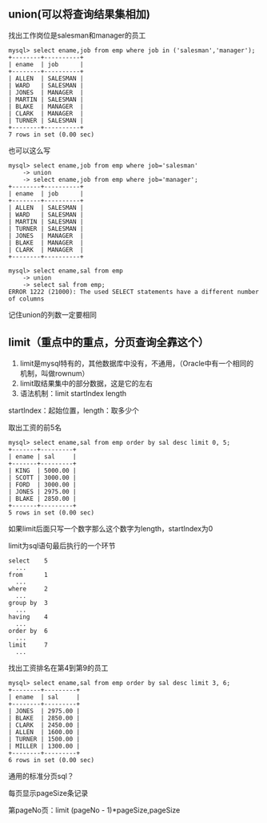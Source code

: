 ## union(可以将查询结果集相加)

找出工作岗位是salesman和manager的员工

```
mysql> select ename,job from emp where job in ('salesman','manager');
+--------+----------+
| ename  | job      |
+--------+----------+
| ALLEN  | SALESMAN |
| WARD   | SALESMAN |
| JONES  | MANAGER  |
| MARTIN | SALESMAN |
| BLAKE  | MANAGER  |
| CLARK  | MANAGER  |
| TURNER | SALESMAN |
+--------+----------+
7 rows in set (0.00 sec)
```

也可以这么写
```
mysql> select ename,job from emp where job='salesman'
    -> union
    -> select ename,job from emp where job='manager';
+--------+----------+
| ename  | job      |
+--------+----------+
| ALLEN  | SALESMAN |
| WARD   | SALESMAN |
| MARTIN | SALESMAN |
| TURNER | SALESMAN |
| JONES  | MANAGER  |
| BLAKE  | MANAGER  |
| CLARK  | MANAGER  |
+--------+----------+
```

```
mysql> select ename,sal from emp
    -> union
    -> select sal from emp;
ERROR 1222 (21000): The used SELECT statements have a different number of columns
```

记住union的列数一定要相同

## limit（重点中的重点，分页查询全靠这个）

1. limit是mysql特有的，其他数据库中没有，不通用，（Oracle中有一个相同的机制，叫做rownum）
2. limit取结果集中的部分数据，这是它的左右
3. 语法机制：limit startIndex length

startIndex：起始位置，length：取多少个

取出工资的前5名

```
mysql> select ename,sal from emp order by sal desc limit 0, 5;
+-------+---------+
| ename | sal     |
+-------+---------+
| KING  | 5000.00 |
| SCOTT | 3000.00 |
| FORD  | 3000.00 |
| JONES | 2975.00 |
| BLAKE | 2850.00 |
+-------+---------+
5 rows in set (0.00 sec)
```

如果limit后面只写一个数字那么这个数字为length，startIndex为0

limit为sql语句最后执行的一个环节

```
select    5
  ...
from      1
  ...
where     2
  ...
group by  3
  ...
having    4
  ...
order by  6
  ...
limit     7
  ...
```

找出工资排名在第4到第9的员工

```
mysql> select ename,sal from emp order by sal desc limit 3, 6;
+--------+---------+
| ename  | sal     |
+--------+---------+
| JONES  | 2975.00 |
| BLAKE  | 2850.00 |
| CLARK  | 2450.00 |
| ALLEN  | 1600.00 |
| TURNER | 1500.00 |
| MILLER | 1300.00 |
+--------+---------+
6 rows in set (0.00 sec)
```

通用的标准分页sql？

每页显示pageSize条记录

第pageNo页：limit (pageNo - 1)*pageSize,pageSize